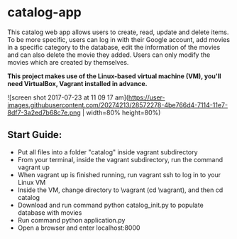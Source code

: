 # catalog-app

This catalog web app allows users to create, read, update and delete items. To be more specific, users can log in with their Google account, add movies in a specific category to the database, edit the information of the movies and can also delete the movie they added. Users can only modify the movies which are created by themselves. 

**This project makes use of the Linux-based virtual machine (VM), you'll need VirtualBox, Vagrant installed in advance.**

![screen shot 2017-07-23 at 11 09 17 am](https://user-images.githubusercontent.com/20274213/28572278-4be766d4-7114-11e7-8df7-3a2ed7b68c7e.png | width=80% height=80%)

## Start Guide:
* Put all files into a folder "catalog" inside vagrant subdirectory
* From your terminal, inside the vagrant subdirectory, run the command vagrant up
* When vagrant up is finished running, run vagrant ssh to log in to your Linux VM
* Inside the VM, change directory to \vagrant (cd \vagrant), and then cd catalog
* Download and run command python catalog_init.py to populate database with movies
* Run command python application.py
* Open a browser and enter localhost:8000
